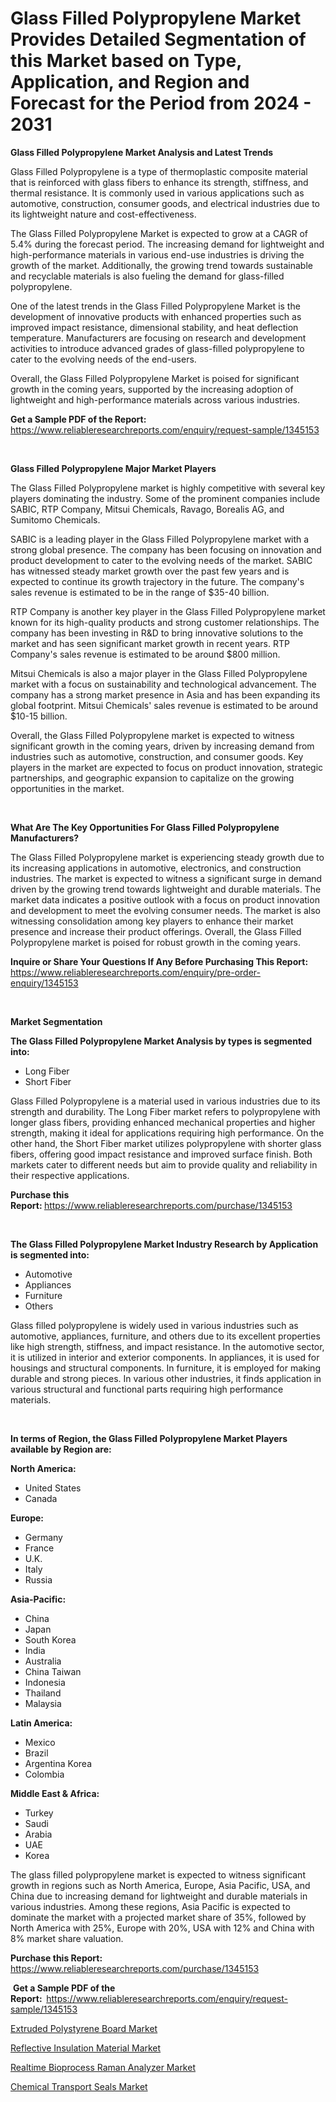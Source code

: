 <p><h1>Glass Filled Polypropylene Market Provides Detailed Segmentation of this Market based on Type, Application, and Region and Forecast for the Period from 2024 - 2031</h1></p><p><strong>Glass Filled Polypropylene Market Analysis and Latest Trends</strong></p>
<p><p>Glass Filled Polypropylene is a type of thermoplastic composite material that is reinforced with glass fibers to enhance its strength, stiffness, and thermal resistance. It is commonly used in various applications such as automotive, construction, consumer goods, and electrical industries due to its lightweight nature and cost-effectiveness.</p><p>The Glass Filled Polypropylene Market is expected to grow at a CAGR of 5.4% during the forecast period. The increasing demand for lightweight and high-performance materials in various end-use industries is driving the growth of the market. Additionally, the growing trend towards sustainable and recyclable materials is also fueling the demand for glass-filled polypropylene.</p><p>One of the latest trends in the Glass Filled Polypropylene Market is the development of innovative products with enhanced properties such as improved impact resistance, dimensional stability, and heat deflection temperature. Manufacturers are focusing on research and development activities to introduce advanced grades of glass-filled polypropylene to cater to the evolving needs of the end-users.</p><p>Overall, the Glass Filled Polypropylene Market is poised for significant growth in the coming years, supported by the increasing adoption of lightweight and high-performance materials across various industries.</p></p>
<p><strong>Get a Sample PDF of the Report:&nbsp;</strong> <a href="https://www.reliableresearchreports.com/enquiry/request-sample/1345153">https://www.reliableresearchreports.com/enquiry/request-sample/1345153</a></p>
<p>&nbsp;</p>
<p><strong>Glass Filled Polypropylene Major Market Players</strong></p>
<p><p>The Glass Filled Polypropylene market is highly competitive with several key players dominating the industry. Some of the prominent companies include SABIC, RTP Company, Mitsui Chemicals, Ravago, Borealis AG, and Sumitomo Chemicals. </p><p>SABIC is a leading player in the Glass Filled Polypropylene market with a strong global presence. The company has been focusing on innovation and product development to cater to the evolving needs of the market. SABIC has witnessed steady market growth over the past few years and is expected to continue its growth trajectory in the future. The company's sales revenue is estimated to be in the range of $35-40 billion.</p><p>RTP Company is another key player in the Glass Filled Polypropylene market known for its high-quality products and strong customer relationships. The company has been investing in R&D to bring innovative solutions to the market and has seen significant market growth in recent years. RTP Company's sales revenue is estimated to be around $800 million.</p><p>Mitsui Chemicals is also a major player in the Glass Filled Polypropylene market with a focus on sustainability and technological advancement. The company has a strong market presence in Asia and has been expanding its global footprint. Mitsui Chemicals' sales revenue is estimated to be around $10-15 billion.</p><p>Overall, the Glass Filled Polypropylene market is expected to witness significant growth in the coming years, driven by increasing demand from industries such as automotive, construction, and consumer goods. Key players in the market are expected to focus on product innovation, strategic partnerships, and geographic expansion to capitalize on the growing opportunities in the market.</p></p>
<p>&nbsp;</p>
<p><strong>What Are The Key Opportunities For Glass Filled Polypropylene Manufacturers?</strong></p>
<p><p>The Glass Filled Polypropylene market is experiencing steady growth due to its increasing applications in automotive, electronics, and construction industries. The market is expected to witness a significant surge in demand driven by the growing trend towards lightweight and durable materials. The market data indicates a positive outlook with a focus on product innovation and development to meet the evolving consumer needs. The market is also witnessing consolidation among key players to enhance their market presence and increase their product offerings. Overall, the Glass Filled Polypropylene market is poised for robust growth in the coming years.</p></p>
<p><strong>Inquire or Share Your Questions If Any Before Purchasing This Report:</strong> <a href="https://www.reliableresearchreports.com/enquiry/pre-order-enquiry/1345153">https://www.reliableresearchreports.com/enquiry/pre-order-enquiry/1345153</a></p>
<p>&nbsp;</p>
<p><strong>Market Segmentation</strong></p>
<p><strong>The Glass Filled Polypropylene Market Analysis by types is segmented into:</strong></p>
<p><ul><li>Long Fiber</li><li>Short Fiber</li></ul></p>
<p><p>Glass Filled Polypropylene is a material used in various industries due to its strength and durability. The Long Fiber market refers to polypropylene with longer glass fibers, providing enhanced mechanical properties and higher strength, making it ideal for applications requiring high performance. On the other hand, the Short Fiber market utilizes polypropylene with shorter glass fibers, offering good impact resistance and improved surface finish. Both markets cater to different needs but aim to provide quality and reliability in their respective applications.</p></p>
<p><strong>Purchase this Report:&nbsp;</strong><a href="https://www.reliableresearchreports.com/purchase/1345153">https://www.reliableresearchreports.com/purchase/1345153</a></p>
<p>&nbsp;</p>
<p><strong>The Glass Filled Polypropylene Market Industry Research by Application is segmented into:</strong></p>
<p><ul><li>Automotive</li><li>Appliances</li><li>Furniture</li><li>Others</li></ul></p>
<p><p>Glass filled polypropylene is widely used in various industries such as automotive, appliances, furniture, and others due to its excellent properties like high strength, stiffness, and impact resistance. In the automotive sector, it is utilized in interior and exterior components. In appliances, it is used for housings and structural components. In furniture, it is employed for making durable and strong pieces. In various other industries, it finds application in various structural and functional parts requiring high performance materials.</p></p>
<p>&nbsp;</p>
<p><strong>In terms of Region, the Glass Filled Polypropylene Market Players available by Region are:</strong></p>
<p>
    <p> <strong> North America: </strong>
        <ul>
            <li>United States</li>
            <li>Canada</li>
        </ul>
        </p> 
    <p> <strong> Europe: </strong>
        <ul>
            <li>Germany</li>
            <li>France</li>
            <li>U.K.</li>
            <li>Italy</li>
            <li>Russia</li>
        </ul>
        </p> 
    <p> <strong> Asia-Pacific: </strong>
        <ul>
            <li>China</li>
            <li>Japan</li>
            <li>South Korea</li>
            <li>India</li>
            <li>Australia</li>
            <li>China Taiwan</li>
            <li>Indonesia</li>
            <li>Thailand</li>
            <li>Malaysia</li>
        </ul>
        </p> 
    <p> <strong> Latin America: </strong>
        <ul>
            <li>Mexico</li>
            <li>Brazil</li>
            <li>Argentina Korea</li>
            <li>Colombia</li>
        </ul>
        </p> 
    <p> <strong> Middle East & Africa: </strong>
        <ul>
            <li>Turkey</li>
            <li>Saudi</li>
            <li>Arabia</li>
            <li>UAE</li>
            <li>Korea</li>
        </ul>
    </p>
    </p>
<p><p>The glass filled polypropylene market is expected to witness significant growth in regions such as North America, Europe, Asia Pacific, USA, and China due to increasing demand for lightweight and durable materials in various industries. Among these regions, Asia Pacific is expected to dominate the market with a projected market share of 35%, followed by North America with 25%, Europe with 20%, USA with 12% and China with 8% market share valuation.</p></p>
<p><strong>Purchase this Report: </strong><a href="https://www.reliableresearchreports.com/purchase/1345153">https://www.reliableresearchreports.com/purchase/1345153</a></p>
<p>&nbsp;<strong>Get a Sample PDF of the Report:&nbsp;&nbsp;</strong><a href="https://www.reliableresearchreports.com/enquiry/request-sample/1345153">https://www.reliableresearchreports.com/enquiry/request-sample/1345153</a></p>
<p><strong></strong></p>
<p><p><a href="https://view.publitas.com/reportprime-1/extruded-polystyrene-board-market-size-market-share-and-global-market-analysis-report-2023-2030/">Extruded Polystyrene Board Market</a></p><p><a href="https://view.publitas.com/reportprime-1/reflective-insulation-material-market-size-global-industry-overview-market-segmentation-and-forecast-2023-to-2030/">Reflective Insulation Material Market</a></p><p><a href="https://simplistic-meeting-7ee.notion.site/Realtime-Bioprocess-Raman-Analyzer-Market-Research-Report-Reveals-The-Latest-Trends-And-Opportunitie-fc6e499d3a364db4aad50c0e79e6e2dc">Realtime Bioprocess Raman Analyzer Market</a></p><p><a href="https://view.publitas.com/reportprime-1/chemical-transport-seals-market-share-market-new-trends-analysis-report-by-type-by-application-by-end-use-by-region-and-segment-forecasts-2023-2030/">Chemical Transport Seals Market</a></p></p>